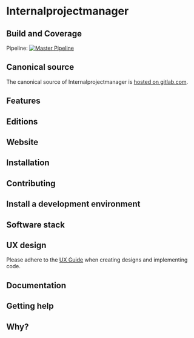 # Internalprojectmanager

## Build and Coverage

Pipeline: [![Master Pipeline](https://gitlab.com/internalprojectmanager/IPM/badges/master/pipeline.svg?style=flat-square)](https://gitlab.com/internalprojectmanager/IPM/commits/master/)

## Canonical source

The canonical source of Internalprojectmanager is [hosted on gitlab.com](https://gitlab.com/internalprojectmanager/IPM).

## Features

## Editions

## Website

## Installation

## Contributing

## Install a development environment


## Software stack


## UX design

Please adhere to the [UX Guide]() when creating designs and implementing code.

## Documentation


## Getting help


## Why?

